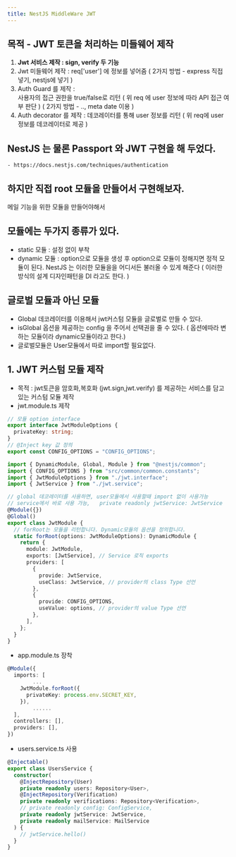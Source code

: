 ```yaml
---
title: NestJS MiddleWare JWT
---
```


## 목적 - JWT 토큰을 처리하는 미들웨어 제작

1. **Jwt 서비스 제작 : sign, verify 두 기능**
2. Jwt 미들웨어 제작 : req['user'] 에 정보를 넣어줌 ( 2가지 방법 - express 직접 넣기, nestjs에 넣기 )
3. Auth Guard 를 제작 :  
   사용자의 접근 권한을 true/false로 리턴 ( 위 req 에 user 정보에 따라 API 접근 여부 판단 ) ( 2가지 방법 - .., meta date 이용 )
4. Auth decorator 를 제작 : 데코레이터를 통해 user 정보를 리턴 ( 위 req에 user 정보를 데코레이터로 제공 )

## NestJS 는 물론 Passport 와 JWT 구현을 해 두었다.

    - https://docs.nestjs.com/techniques/authentication

## 하지만 직접 root 모듈을 만들어서 구현해보자.

메일 기능을 위한 모듈을 만들어야해서

## 모듈에는 두가지 종류가 있다.

- static 모듈 : 설정 없이 부착
- dynamic 모듈 : option으로 모듈을 생성 후 option으로 모듈이 정해지면 정적 모듈이 된다.
  NestJS 는 이러한 모듈을을 어디서든 불러올 수 있게 해준다 ( 이러한 방식의 설계 디자인패턴을 DI 라고도 한다. )

## 글로벌 모듈과 아닌 모듈

- Global 데코레이터를 이용해서 jwt커스텀 모듈을 글로벌로 만들 수 있다.
- isGlobal 옵션을 제공하는 config 을 주어서 선택권을 줄 수 있다. ( 옵션에따라 변하는 모듈이라 dynamic모듈이라고 한다.)
- 글로벌모듈은 User모듈에서 따로 import할 필요없다.

## 1. JWT 커스텀 모듈 제작

- 목적 : jwt토큰을 암호화,복호화 (jwt.sign,jwt.verify) 를 제공하는 서비스를 담고있는 커스텀 모듈 제작
- jwt.module.ts 제작

```ts
// 모듈 option interface
export interface JwtModuleOptions {
  privateKey: string;
}
// @Inject key 값 정의
export const CONFIG_OPTIONS = "CONFIG_OPTIONS";

import { DynamicModule, Global, Module } from "@nestjs/common";
import { CONFIG_OPTIONS } from "src/common/common.constants";
import { JwtModuleOptions } from "./jwt.interface";
import { JwtService } from "./jwt.service";

// global 데코레이터를 사용하면, user모듈에서 사용할때 import 없이 사용가능
// service에서 바로 사용 가능,   private readonly jwtService: JwtService
@Module({})
@Global()
export class JwtModule {
  // forRoot는 모듈을 리턴합니다. Dynamic모듈의 옵션을 정의합니다.
  static forRoot(options: JwtModuleOptions): DynamicModule {
    return {
      module: JwtModule,
      exports: [JwtService], // Service 로직 exports
      providers: [
        {
          provide: JwtService,
          useClass: JwtService, // provider의 class Type 선언
        },
        {
          provide: CONFIG_OPTIONS,
          useValue: options, // provider의 value Type 선언
        },
      ],
    };
  }
}
```

- app.module.ts 장착

```ts
@Module({
  imports: [
        ...
    JwtModule.forRoot({
      privateKey: process.env.SECRET_KEY,
    }),
        ......
  ],
  controllers: [],
  providers: [],
})
```

- users.service.ts 사용

```ts
@Injectable()
export class UsersService {
  constructor(
    @InjectRepository(User)
    private readonly users: Repository<User>,
    @InjectRepository(Verification)
    private readonly verifications: Repository<Verification>,
    // private readonly config: ConfigService,
    private readonly jwtService: JwtService,
    private readonly mailService: MailService
  ) {
    // jwtService.hello()
  }
}
```
